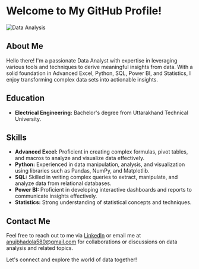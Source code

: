 # Welcome to My GitHub Profile!

![Data Analysis](https://i.pinimg.com/originals/b8/f1/21/b8f1212cd406822ea1399d2519731b9d.jpg)

## About Me
Hello there! I'm a passionate Data Analyst with expertise in leveraging various tools and techniques to derive meaningful insights from data. With a solid foundation in Advanced Excel, Python, SQL, Power BI, and Statistics, I enjoy transforming complex data sets into actionable insights.

## Education
- **Electrical Engineering:** Bachelor's degree from Uttarakhand Technical University.

## Skills
- **Advanced Excel:** Proficient in creating complex formulas, pivot tables, and macros to analyze and visualize data effectively.
- **Python:** Experienced in data manipulation, analysis, and visualization using libraries such as Pandas, NumPy, and Matplotlib.
- **SQL:** Skilled in writing complex queries to extract, manipulate, and analyze data from relational databases.
- **Power BI:** Proficient in developing interactive dashboards and reports to communicate insights effectively.
- **Statistics:** Strong understanding of statistical concepts and techniques.

## Contact Me
Feel free to reach out to me via [LinkedIn](https://www.linkedin.com/in/anuj-bhadola-379662228/) or email me at anujbhadola580@gmail.com for collaborations or discussions on data analysis and related topics.

Let's connect and explore the world of data together!
